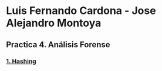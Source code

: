 # Luis Fernando Cardona - Jose Alejandro Montoya
## Practica 4. Análisis Forense

### [1. Hashing](https://github.com/Almontoya02/Lab4-Ciberseguridad/tree/master/hashing)
